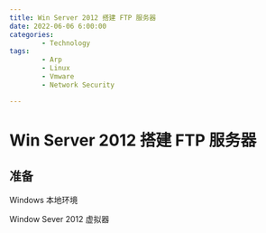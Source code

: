 ```yaml
---
title: Win Server 2012 搭建 FTP 服务器
date: 2022-06-06 6:00:00
categories:
        - Technology
tags:
        - Arp
        - Linux
        - Vmware
        - Network Security

---
```


# Win Server 2012 搭建 FTP 服务器

## 准备

Windows 本地环境

Window Sever 2012 虚拟器